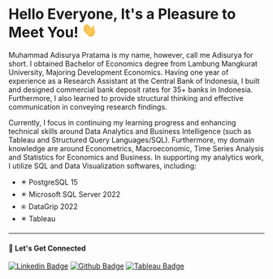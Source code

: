 # Hello Everyone, It's a Pleasure to Meet You! <img src="https://raw.githubusercontent.com/ptyadana/ptyadana/master/wave.gif" width="30px">

Muhammad Adisurya Pratama is my name, however, call me Adisurya for short. I obtained Bachelor of Economics degree from Lambung Mangkurat University, Majoring Development Economics. Having one year of experience as a Research Assistant at the Central Bank of Indonesia, I built and designed commercial bank deposit rates for 35+ banks in Indonesia. Furthermore, I also learned to provide structural thinking and effective communication in conveying research findings.


Currently, I focus in continuing my learning progress and enhancing technical skills around Data Analytics and Business Intelligence (such as Tableau and Structured Query Languages/SQL). Furthermore, my domain knowledge are around Econometrics, Macroeconomic, Time Series Analysis and Statistics for Economics and Business. In supporting my analytics work, I utilize SQL and Data Visualization softwares, including:
- ✴️ PostgreSQL 15
- ✴️ Microsoft SQL Server 2022
- ✳️ DataGrip 2022
- ✴️ Tableau

----

#### 📮 Let's Get Connected

[![Linkedin Badge](https://img.shields.io/badge/-LinkedIn-blue?style=flat-square&logo=Linkedin&logoColor=white&link=https://www.linkedin.com/in/madisuryapr)](https://www.linkedin.com/in/madisuryapr/)
[![Github Badge](http://img.shields.io/badge/-Github-black?style=flat-square&logo=github&link=https://github.com/madisuryapr/)](https://github.com/madisuryapr)
[![Tableau Badge](http://img.shields.io/badge/-Tableau-orange?style=flat-square&logo=tableau&logoColor=white&link=https://public.tableau.com/profile/madisuryapr#!/)](https://public.tableau.com/app/profile/madisuryapr#!/)

